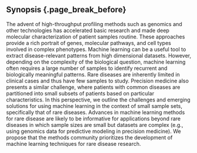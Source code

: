 ## Synopsis {.page_break_before}

The advent of high-throughput profiling methods such as genomics and other technologies has accelerated basic research and made deep molecular characterization of patient samples routine. 
These approaches provide a rich portrait of genes, molecular pathways, and cell types involved in complex phenotypes. 
Machine learning can be a useful tool to extract disease-relevant patterns from high dimensional datasets. 
However, depending on the complexity of the biological question, machine learning often requires a large number of samples to identify recurrent and biologically meaningful patterns. 
Rare diseases are inherently limited in clinical cases and thus have few samples to study. 
Precision medicine also presents a similar challenge, where patients with common diseases are partitioned into small subsets of patients based on particular characteristics. 
In this perspective, we outline the challenges and emerging solutions for using machine learning in the context of small sample sets, specifically that of rare diseases. 
Advances in machine learning methods for rare disease are likely to be informative for applications beyond rare diseases in which sample sizes are small but datasets are complex (e.g., using genomics data for predictive modeling in precision medicine). 
We propose that the methods community prioritizes the development of machine learning techniques for rare disease research.

